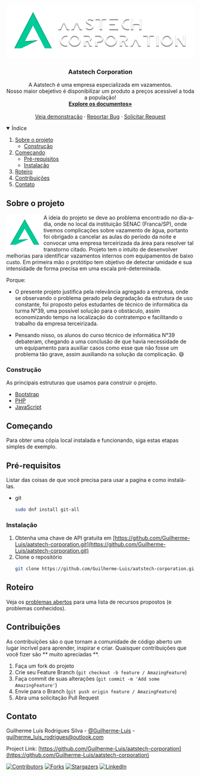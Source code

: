 <br />
<p align="center">
  <a href="https://github.comGuilherme-Luis/aatstech-corporation">
    <img src="images/logo-a.png" alt="Logo" >
  </a>

  <h3 align="center">Aatstech Corporation</h3>

  <p align="center">
    A Aatstech é uma empresa especializada em vazamentos. <br>
    Nosso maior obejetivo é disponibilizar um produto a preços acessivel a toda a população!
    <br />
    <a href="https://github.com/Guilherme-Luis/aatstech-corporation"><strong>Explore os documentos»</strong></a>
    <br />
    <br />
    <a href="https://brn-borges.github.io/aatstech-corporation/">Veja demonstração</a>
    ·
    <a href="https://github.com/Guilherme-Luis/aatstech-corporation/issues">Reportar Bug</a>
    ·
    <a href="https://github.com/Guilherme-Luis/aatstech-corporation/issues">Solicitar Request </a>
  </p>
</p>



<!-- TABLE OF CONTENTS -->
<details open="open">
  <summary>Índice</summary>
  <ol>
    <li>
      <a href="#sobre-o-projeto">Sobre o projeto</a>
      <ul>
        <li><a href="#construção">Construção</a></li>
      </ul>
    </li>
    <li>
      <a href="#começando">Começando</a>
      <ul>
        <li><a href="#pre-requisitos">Pré-requisitos</a></li>
        <li><a href="#instalação">Instalação</a></li>
      </ul>
    </li>
    <li><a href="#roteiro">Roteiro</a></li>
    <li><a href="#contribuições">Contribuições</a></li>
    <li><a href="#contato">Contato</a></li>
  </ol>
</details>

## Sobre o projeto

<p align="center">
  <a href="https://github.comGuilherme-Luis/aatstech-corporation">
    <img align = "left" width = "100" height = "100" src = "images/logo-b.png">
  </a>

A ideia do projeto se deve ao problema encontrado no dia-a-dia, onde no local da instituição SENAC (Franca/SP), onde tivemos complicações sobre vazamento de água, portanto foi obrigado a cancelar as aulas do período da noite e convocar uma empresa terceirizada da área para resolver tal transtorno citado.
Projeto tem o intuito de desenvolver melhorias para identificar vazamentos internos com equipamentos de baixo custo. Em primeira mão o protótipo tem objetivo de detectar umidade e sua intensidade de forma precisa em uma escala pré-determinada.

Porque:
  
* O presente projeto justifica pela relevância agregado a empresa, onde se observando o problema gerado pela degradação da estrutura de uso constante, foi proposto pelos estudantes de técnico de informática da turma N°39, uma possível solução para o obstáculo, assim economizando tempo na localização do contratempo e facilitando o trabalho da empresa terceirizada.

* Pensando nisso, os alunos do curso técnico de informática N°39 debateram, chegando a uma conclusão de que havia necessidade de um equipamento para auxiliar casos como esse que não fosse um problema tão grave, assim auxiliando na solução da complicação. :smile:

### Construção

As principais estruturas que usamos para construir o projeto. 

* [Bootstrap](https://getbootstrap.com)
* [PHP](https://www.php.net/)
* [JavaScript](https://www.javascript.com/)



<!-- GETTING STARTED -->
## Começando

Para obter uma cópia local instalada e funcionando, siga estas etapas simples de exemplo.

## Pré-requisitos

Listar das coisas de que você precisa para usar a pagina e como instalá-las.

* git 
  ```sh
  sudo dnf install git-all
  ```

### Instalação

1. Obtenha uma chave de API gratuita em [https://github.com/Guilherme-Luis/aatstech-corporation.git](https://github.com/Guilherme-Luis/aatstech-corporation.git)
2. Clone o repositório
   ```sh
   git clone https://github.com/Guilherme-Luis/aatstech-corporation.git
   ```

## Roteiro

Veja os [problemas abertos](https://github.com/Guilherme-Luis/aatstech-corporation/issues) para uma lista de recursos propostos (e problemas conhecidos).

## Contribuições

As contribuições são o que tornam a comunidade de código aberto um lugar incrível para aprender, inspirar e criar. Quaisquer contribuições que você fizer são ** muito apreciadas **.

1. Faça um fork do projeto
2. Crie seu Feature Branch (`git checkout -b feature / AmazingFeature`)
3. Faça commit de suas alterações (`git commit -m 'Add some AmazingFeature'`)
4. Envie para o Branch (`git push origin feature / AmazingFeature`)
5. Abra uma solicitação Pull Request


## Contato

Guilherme Luís Rodrigues Silva - [@Guilherme-Luis](https://linkedin.com/in/Guilherme-Luis) - guilherme_luis_rodrigues@outlook.com

Project Link: [https://github.com/Guilherme-Luis/aatstech-corporation](https://github.com/Guilherme-Luis/aatstech-corporation)

[![Contributors][contributors-shield]][contributors-url]
[![Forks][forks-shield]][forks-url]
[![Stargazers][stars-shield]][stars-url]
[![LinkedIn][linkedin-shield]][linkedin-url]

[contributors-shield]: https://img.shields.io/github/contributors/Guilherme-Luis/aatstech-corporation?style=for-the-badge
[contributors-url]: https://github.com/Guilherme-Luis/aatstech-corporation/graphs/contributors
[forks-shield]: https://img.shields.io/github/forks/Guilherme-Luis/aatstech-corporation?style=for-the-badge
[forks-url]: https://github.com/Guilherme-Luis/aatstech-corporation/network/members
[stars-shield]: https://img.shields.io/github/stars/Guilherme-Luis/aatstech-corporation?style=for-the-badge
[stars-url]: https://github.com/Guilherme-Luis/aatstech-corporation/stargazers
[linkedin-shield]: https://img.shields.io/badge/-LinkedIn-black.svg?style=for-the-badge&logo=linkedin&colorB=555
[linkedin-url]: https://linkedin.com/in/Guilherme-Luis


